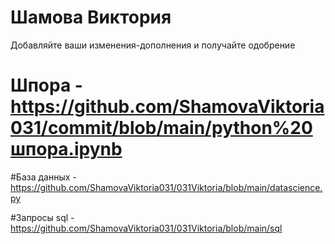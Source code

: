 # Шамова Виктория
Добавляйте ваши изменения-дополнения и получайте одобрение

# Шпора - https://github.com/ShamovaViktoria031/commit/blob/main/python%20шпора.ipynb

#База данных - https://github.com/ShamovaViktoria031/031Viktoria/blob/main/datascience.py

#Запросы sql - https://github.com/ShamovaViktoria031/031Viktoria/blob/main/sql
